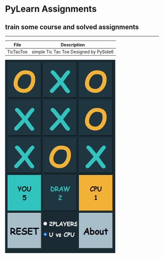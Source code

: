 # PyLearn Assignments
## train some course and solved assignments

---
| File      | Description                            |
|-----------|----------------------------------------|
| TicTacToe | simple Tic Tac Toe Designed by PySide6 |
![concentric](../18/TicTacToe.png)